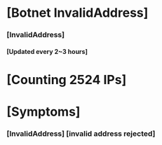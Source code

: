 # [Botnet InvalidAddress]
### [InvalidAddress]
#### [Updated every 2~3 hours]

# [Counting 2524 IPs]

# [Symptoms] 
###   [InvalidAddress] [invalid address rejected]
